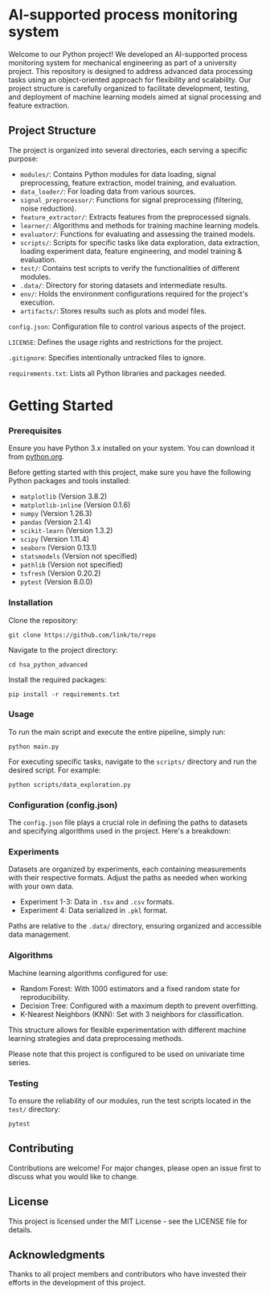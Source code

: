 # AI-supported process monitoring system

Welcome to our Python project! We developed an AI-supported process monitoring system for mechanical engineering as part of a university project. This repository is designed to address advanced data processing tasks using an object-oriented approach for flexibility and scalability. Our project structure is carefully organized to facilitate development, testing, and deployment of machine learning models aimed at signal processing and feature extraction.

## Project Structure

<p>The project is organized into several directories, each serving a specific purpose:</p>

<ul>
  <li><code>modules/</code>: Contains Python modules for data loading, signal preprocessing, feature extraction, model training, and evaluation.</li>
  <li><code>data_loader/</code>: For loading data from various sources.</li>
  <li><code>signal_preprocessor/</code>: Functions for signal preprocessing (filtering, noise reduction).</li>
  <li><code>feature_extractor/</code>: Extracts features from the preprocessed signals.</li>
  <li><code>learner/</code>: Algorithms and methods for training machine learning models.</li>
  <li><code>evaluator/</code>: Functions for evaluating and assessing the trained models.</li>
  <li><code>scripts/</code>: Scripts for specific tasks like data exploration, data extraction, loading experiment data, feature engineering, and model training & evaluation.</li>
  <li><code>test/</code>: Contains test scripts to verify the functionalities of different modules.</li>
  <li><code>.data/</code>: Directory for storing datasets and intermediate results.</li>
  <li><code>env/</code>: Holds the environment configurations required for the project's execution.</li>
  <li><code>artifacts/</code>: Stores results such as plots and model files.</li>
</ul>

<p><code>config.json</code>: Configuration file to control various aspects of the project.</p>
<p><code>LICENSE</code>: Defines the usage rights and restrictions for the project.</p>
<p><code>.gitignore</code>: Specifies intentionally untracked files to ignore.</p>
<p><code>requirements.txt</code>: Lists all Python libraries and packages needed.</p>


# Getting Started

### Prerequisites

<p>Ensure you have Python 3.x installed on your system. You can download it from <a href="https://python.org">python.org</a>.</p>

<p>Before getting started with this project, make sure you have the following Python packages and tools installed:</p>

<ul>
  <li><code>matplotlib</code> (Version 3.8.2)</li>
  <li><code>matplotlib-inline</code> (Version 0.1.6)</li>
  <li><code>numpy</code> (Version 1.26.3)</li>
  <li><code>pandas</code> (Version 2.1.4)</li>
  <li><code>scikit-learn</code> (Version 1.3.2)</li>
  <li><code>scipy</code> (Version 1.11.4)</li>
  <li><code>seaborn</code> (Version 0.13.1)</li>
  <li><code>statsmodels</code> (Version not specified)</li>
  <li><code>pathlib</code> (Version not specified)</li>
  <li><code>tsfresh</code> (Version 0.20.2)</li>
  <li><code>pytest</code> (Version 8.0.0)</li>
</ul>


### Installation

<p>Clone the repository:</p>
<pre><code>git clone https://github.com/link/to/repo</code></pre>
<p>Navigate to the project directory:</p>
<pre><code>cd hsa_python_advanced</code></pre>
<p>Install the required packages:</p>
<pre><code>pip install -r requirements.txt</code></pre>


### Usage

<p>To run the main script and execute the entire pipeline, simply run:</p>
<pre><code>python main.py</code></pre>
<p>For executing specific tasks, navigate to the <code>scripts/</code> directory and run the desired script. For example:</p>
<pre><code>python scripts/data_exploration.py</code></pre>


### Configuration (config.json)

<p>The <code>config.json</code> file plays a crucial role in defining the paths to datasets and specifying algorithms used in the project. Here's a breakdown:</p>

<h3>Experiments</h3>
<p>Datasets are organized by experiments, each containing measurements with their respective formats. Adjust the paths as needed when working with your own data.</p>
<ul>
  <li>Experiment 1-3: Data in <code>.tsv</code> and <code>.csv</code> formats.</li>
  <li>Experiment 4: Data serialized in <code>.pkl</code> format.</li>
</ul>
<p>Paths are relative to the <code>.data/</code> directory, ensuring organized and accessible data management.</p>

<h3>Algorithms</h3>
<p>Machine learning algorithms configured for use:</p>
<ul>
  <li>Random Forest: With 1000 estimators and a fixed random state for reproducibility.</li>
  <li>Decision Tree: Configured with a maximum depth to prevent overfitting.</li>
  <li>K-Nearest Neighbors (KNN): Set with 3 neighbors for classification.</li>
</ul>
<p>This structure allows for flexible experimentation with different machine learning strategies and data preprocessing methods.</p>

<p>Please note that this project is configured to be used on univariate time series.</p>

<h3>Testing</h3>
<p>To ensure the reliability of our modules, run the test scripts located in the <code>test/</code> directory:</p>
<pre><code>pytest</code></pre>

## Contributing</h3>
<p>Contributions are welcome! For major changes, please open an issue first to discuss what you would like to change.</p>

## License

<p>This project is licensed under the MIT License - see the LICENSE file for details.</p>

## Acknowledgments

<p>Thanks to all project members and contributors who have invested their efforts in the development of this project.</p>
